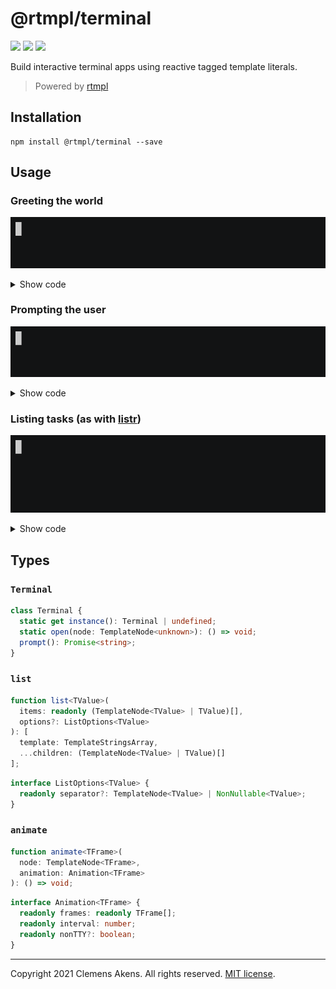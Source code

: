 # @rtmpl/terminal

[![][ci-badge]][ci-link] [![][version-badge]][version-link]
[![][license-badge]][license-link]

[ci-badge]: https://github.com/clebert/rtmpl-terminal/workflows/CI/badge.svg
[ci-link]: https://github.com/clebert/rtmpl-terminal
[version-badge]: https://badgen.net/npm/v/@rtmpl/terminal
[version-link]: https://www.npmjs.com/package/@rtmpl/terminal
[license-badge]: https://badgen.net/npm/license/@rtmpl/terminal
[license-link]: https://github.com/clebert/rtmpl-terminal/blob/master/LICENSE.md

Build interactive terminal apps using reactive tagged template literals.

> Powered by [rtmpl](https://github.com/clebert/rtmpl)

## Installation

```
npm install @rtmpl/terminal --save
```

## Usage

### Greeting the world

![](./hello.gif)

<details>
  <summary>Show code</summary>

```js
import {Terminal, animate} from '@rtmpl/terminal';
import {TemplateNode} from 'rtmpl';
```

```js
const Placeholder = TemplateNode.create``;

animate(Placeholder, {
  frames: ['∙∙∙∙∙', '●∙∙∙∙', '∙●∙∙∙', '∙∙●∙∙', '∙∙∙●∙', '∙∙∙∙●', '∙∙∙∙∙'],
  interval: 125,
});

const Salutation = TemplateNode.create`${Placeholder}`;

Salutation.on('observe', () => {
  setTimeout(() => Salutation.update`Hello`, 875);
});

const Subject = TemplateNode.create`${Placeholder}`;

Subject.on('observe', () => {
  setTimeout(() => Subject.update`World`, 875 * 2);
});

const close = Terminal.open(TemplateNode.create`${Salutation}, ${Subject}!`);

setTimeout(close, 875 * 2);
```

</details>

### Prompting the user

![](./prompt.gif)

<details>
  <summary>Show code</summary>

```js
import {Terminal, animate} from '@rtmpl/terminal';
import {fingerDance} from 'cli-spinners';
import {TemplateNode} from 'rtmpl';
```

```js
const Spinner = TemplateNode.create``;

animate(Spinner, fingerDance);

const Username = TemplateNode.create`Please enter your name ${Spinner}`;

Username.on('observe', () => {
  Terminal.instance
    .prompt()
    .then((username) => Username.update`Hello, ${username || 'stranger'}!`);
});

const close = Terminal.open(Username);

Terminal.instance.prompt().then(close);
```

</details>

### Listing tasks (as with [listr](https://github.com/SamVerschueren/listr))

![](./listr.gif)

<details>
  <summary>Show code</summary>

```js
import {Terminal, animate, list} from '@rtmpl/terminal';
import {green, red, yellow} from 'chalk';
import {star2} from 'cli-spinners';
import {TemplateNode} from 'rtmpl';
```

```js
const tasks = [
  createFakeTask('foo', 2000),
  createFakeTask('bar', 3000, new Error()),
  createFakeTask('baz', 1000),
];

const TaskList = TemplateNode.create(
  ...list(
    tasks.map((task) => task.Task),
    {separator: '\n'}
  )
);

const close = Terminal.open(TaskList);

Promise.allSettled(tasks.map(async (task) => task.promise)).then(close);
```

```js
function createFakeTask(title, duration, error) {
  const Spinner = TemplateNode.create``;

  animate(Spinner, {
    ...star2,
    frames: star2.frames.map((frame) => yellow(frame)),
  });

  const Task = TemplateNode.create`  ${Spinner} ${title}`;

  const promise = new Promise((resolve, reject) => {
    setTimeout(() => (error ? reject(error) : resolve()), duration);
  });

  promise
    .then(() => Task.update`  ${green('✔')} ${title}`)
    .catch(() => Task.update`  ${red('✖')} ${title}`);

  return {Task, promise};
}
```

</details>

## Types

### `Terminal`

```ts
class Terminal {
  static get instance(): Terminal | undefined;
  static open(node: TemplateNode<unknown>): () => void;
  prompt(): Promise<string>;
}
```

### `list`

```ts
function list<TValue>(
  items: readonly (TemplateNode<TValue> | TValue)[],
  options?: ListOptions<TValue>
): [
  template: TemplateStringsArray,
  ...children: (TemplateNode<TValue> | TValue)[]
];
```

```ts
interface ListOptions<TValue> {
  readonly separator?: TemplateNode<TValue> | NonNullable<TValue>;
}
```

### `animate`

```ts
function animate<TFrame>(
  node: TemplateNode<TFrame>,
  animation: Animation<TFrame>
): () => void;
```

```ts
interface Animation<TFrame> {
  readonly frames: readonly TFrame[];
  readonly interval: number;
  readonly nonTTY?: boolean;
}
```

---

Copyright 2021 Clemens Akens. All rights reserved.
[MIT license](https://github.com/clebert/rtmpl-terminal/blob/master/LICENSE.md).
